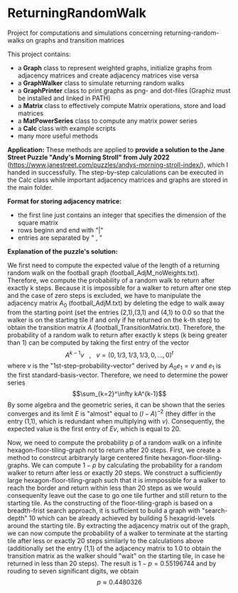 # ReturningRandomWalk
Project for computations and simulations concerning returning-random-walks on graphs and transition matrices

This project contains:
- a **Graph** class to represent weighted graphs, initialize graphs from adjacency matrices and create adjacency matrices vise versa
- a **GraphWalker** class to simulate returning random walks
- a **GraphPrinter** class to print graphs as png- and dot-files (Graphiz must be installed and linked in PATH)
- a **Matrix** class to effectively compute Matrix operations, store and load matrices
- a **MatPowerSeries** class to compute any matrix power series
- a **Calc** class with example scripts
- many more useful methods

**Application:** These methods are applied to **provide a solution to the Jane Street Puzzle "Andy's Morning Stroll" from July 2022** (https://www.janestreet.com/puzzles/andys-morning-stroll-index/), which I handed in successfully. The step-by-step calculations can be executed in the Calc class while important adjacency matrices and graphs are stored in the main folder.


**Format for storing adjacency matrice:**
- the first line just contains an integer that specifies the dimension of the square matrix
- rows beginn and end with "|"
- entries are separated by " , "


**Explanation of the puzzle's solution:**

We first need to compute the expected value of the length of a returning random walk 
on the football graph (football_AdjM_noWeights.txt). Therefore, we compute the probability of a random walk to return after exactly k steps. Because it is impossible for a walker to return after one step and the case of zero steps is excluded, we have to manipulate the adjacency matrix $A_0$ (football_AdjM.txt) by deleting the edge to walk away from the starting point (set the entries (2,1),(3,1) and (4,1) to 0.0 so that the walker is on the starting tile if and only if he returned on the k-th step) to obtain the transition matrix $A$ (football_TransitionMatrix.txt). Therefore, the probability of a random walk to return after exactly k steps (k being greater than 1) can be computed by taking the first entry of the vector $$A^{k-1}v  ~~~ ,~~~ v=(0,1/3,1/3,1/3,0,...,0)^t$$ where $v$ is the "1st-step-probability-vector" derived by $A_0 e_1 =v$ and $e_1$ is the first standard-basis-vector. Therefore, we need to determine the power series $$\sum_{k=2}^\infty kA^{k-1}$$ By some algebra and the geometric series, it can be shown that the series converges and its limit $E$ is "almost" equal to $(I-A)^{-2}$ (they differ in the entry (1,1), which is redundant when multiplying with $v$). Consequently, the expected value is the first entry of $Ev$, which is equal to 20.

Now, we need to compute the probability p of a random walk on a infinite hexagon-floor-tiling-graph not to return after 20 steps. First, we create a method to constrcut arbitraryly large centered finite hexagon-floor-tiling-graphs. We can compute $1-p$ by calculating the probability for a random walker to return after less or exactly 20 steps. We construct a sufficiently large hexagon-floor-tiling-graph such that it is immpossible for a walker to reach the border and return within less than 20 steps as we would consequenlty leave out the case to go one tile further and still return to the starting tile. As the constructing of the floor-tiling-graph is based on a breadth-frist search approach, it is sufficient to build a graph with "search-depth" 10 which can be already achieved by building 5 hexagrid-levels around the starting tile.
By extracting the adjacency matrix out of the graph, we can now compute the probability of a walker to terminate at the starting tile after less or exactly 20 steps similarly to the calculations above (additionally set the entry (1,1) of the adjacency matrix to 1.0 to obtain the transition matrix as the walker should "wait" on the starting tile, in case he returned in less than 20 steps). The result is $1-p=0.55196744$ and by rouding to seven significant digits, we obtain $$p\approx 0.4480326$$
